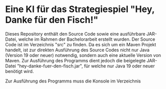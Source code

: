 # Eine KI für das Strategiespiel "Hey, Danke für den Fisch!"

Dieses Repository enthält den Source Code sowie eine ausführbare JAR-Datei, welche im Rahmen der Bachelorarbeit erstellt
wurden. Der Source Code ist im Verzeichnis "src" zu finden. Da es sich um ein Maven Projekt handelt, ist zur direkten
Ausführung des Source Codes nicht nur Java (Version 19 oder neuer) notwendig, sondern auch eine aktuelle Version von
Maven. Zur Ausführung des Programms dient jedoch die beigelegte JAR-Datei "hey-danke-fuer-den-fisch.jar", für welche nur
Java 19 oder neuer benötigt wird.

Zur Ausführung des Programms muss die Konsole im Verzeichnis 